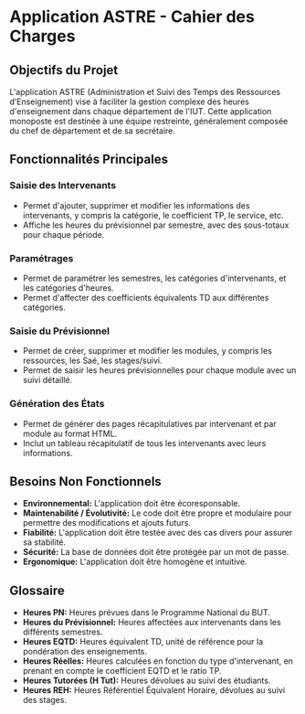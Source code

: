 # Application ASTRE - Cahier des Charges

## Objectifs du Projet

L'application ASTRE (Administration et Suivi des Temps des Ressources d’Enseignement) vise à faciliter la gestion complexe des heures d'enseignement dans chaque département de l'IUT. Cette application monoposte est destinée à une équipe restreinte, généralement composée du chef de département et de sa secrétaire.

## Fonctionnalités Principales

### Saisie des Intervenants
- Permet d'ajouter, supprimer et modifier les informations des intervenants, y compris la catégorie, le coefficient TP, le service, etc.
- Affiche les heures du prévisionnel par semestre, avec des sous-totaux pour chaque période.

### Paramétrages
- Permet de paramétrer les semestres, les catégories d'intervenants, et les catégories d'heures.
- Permet d'affecter des coefficients équivalents TD aux différentes catégories.

### Saisie du Prévisionnel
- Permet de créer, supprimer et modifier les modules, y compris les ressources, les Saé, les stages/suivi.
- Permet de saisir les heures prévisionnelles pour chaque module avec un suivi détaillé.

### Génération des États
- Permet de générer des pages récapitulatives par intervenant et par module au format HTML.
- Inclut un tableau récapitulatif de tous les intervenants avec leurs informations.

## Besoins Non Fonctionnels

- **Environnemental:** L'application doit être écoresponsable.
- **Maintenabilité / Évolutivité:** Le code doit être propre et modulaire pour permettre des modifications et ajouts futurs.
- **Fiabilité:** L'application doit être testée avec des cas divers pour assurer sa stabilité.
- **Sécurité:** La base de données doit être protégée par un mot de passe.
- **Ergonomique:** L'application doit être homogène et intuitive.

## Glossaire

- **Heures PN:** Heures prévues dans le Programme National du BUT.
- **Heures du Prévisionnel:** Heures affectées aux intervenants dans les différents semestres.
- **Heures EQTD:** Heures équivalent TD, unité de référence pour la pondération des enseignements.
- **Heures Réelles:** Heures calculées en fonction du type d'intervenant, en prenant en compte le coefficient EQTD et le ratio TP.
- **Heures Tutorées (H Tut):** Heures dévolues au suivi des étudiants.
- **Heures REH:** Heures Référentiel Équivalent Horaire, dévolues au suivi des stages.

